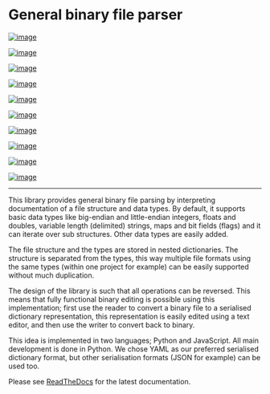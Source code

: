 General binary file parser
==========================

[![image](https://img.shields.io/github/last-commit/jfjlaros/bin-parser.svg)](https://github.com/jfjlaros/bin-parser/graphs/commit-activity)

[![image](https://travis-ci.org/jfjlaros/bin-parser.svg?branch=master)](https://travis-ci.org/jfjlaros/bin-parser)

[![image](https://readthedocs.org/projects/bin-parser/badge/?version=latest)](https://bin-parser.readthedocs.io/en/latest)

[![image](https://img.shields.io/github/release-date/jfjlaros/bin-parser.svg)](https://github.com/jfjlaros/bin-parser/releases)

[![image](https://img.shields.io/github/release/jfjlaros/bin-parser.svg)](https://github.com/jfjlaros/bin-parser/releases)

[![image](https://img.shields.io/pypi/v/bin-parser.svg)](https://pypi.org/project/bin-parser/)

[![image](https://img.shields.io/github/languages/code-size/jfjlaros/bin-parser.svg)](https://github.com/jfjlaros/bin-parser)

[![image](https://img.shields.io/github/languages/count/jfjlaros/bin-parser.svg)](https://github.com/jfjlaros/bin-parser)

[![image](https://img.shields.io/github/languages/top/jfjlaros/bin-parser.svg)](https://github.com/jfjlaros/bin-parser)

[![image](https://img.shields.io/github/license/jfjlaros/bin-parser.svg)](https://raw.githubusercontent.com/jfjlaros/bin-parser/master/LICENSE.md)

------------------------------------------------------------------------

This library provides general binary file parsing by interpreting
documentation of a file structure and data types. By default, it
supports basic data types like big-endian and little-endian integers,
floats and doubles, variable length (delimited) strings, maps and bit
fields (flags) and it can iterate over sub structures. Other data types
are easily added.

The file structure and the types are stored in nested dictionaries. The
structure is separated from the types, this way multiple file formats
using the same types (within one project for example) can be easily
supported without much duplication.

The design of the library is such that all operations can be reversed.
This means that fully functional binary editing is possible using this
implementation; first use the reader to convert a binary file to a
serialised dictionary representation, this representation is easily
edited using a text editor, and then use the writer to convert back to
binary.

This idea is implemented in two languages; Python and JavaScript. All
main development is done in Python. We chose YAML as our preferred
serialised dictionary format, but other serialisation formats (JSON for
example) can be used too.

Please see
[ReadTheDocs](https://bin-parser.readthedocs.io/en/latest/index.html)
for the latest documentation.
